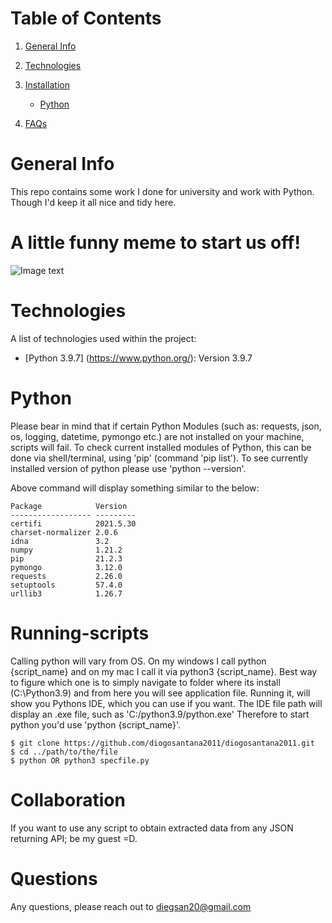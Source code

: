 # Table of Contents
1. [General Info](#general-info)
2. [Technologies](#technologies)
3. [Installation](#script-setup)

   - [Python](#python)

4. [FAQs](#questions)

# General Info

This repo contains some work I done for university and work with Python.
Though I'd keep it all nice and tidy here.

# A little funny meme to start us off!
![Image text](https://tse1.mm.bing.net/th?id=OIP.95Qw7RnpPEl6HXuuTpozRwHaHY&pid=Api&P=0&w=300&h=300)

# Technologies

A list of technologies used within the project:
* [Python 3.9.7] (https://www.python.org/): Version 3.9.7

# Python

Please bear in mind that if certain Python Modules (such as: requests, json, os, logging, datetime, pymongo etc.) are not installed on your machine, scripts will fail. 
To check current installed modules of Python, this can be done via shell/terminal, using 'pip' (command 'pip list'). 
To see currently installed version of python please use 'python --version'.

Above command will display something similar to the below:
```
Package            Version
------------------ ---------
certifi            2021.5.30
charset-normalizer 2.0.6
idna               3.2
numpy              1.21.2
pip                21.2.3
pymongo            3.12.0
requests           2.26.0
setuptools         57.4.0
urllib3            1.26.7
```

# Running-scripts

Calling python will vary from OS. On my windows I call python {script_name} and on my mac I call it via python3 {script_name}.
Best way to figure which one is to simply navigate to folder where its install (C:\Python3.9) and from here you will see application file.
Running it, will show you Pythons IDE, which you can use if you want. The IDE file path will display an .exe file, such as 'C:/python3.9/python.exe'
Therefore to start python you'd use 'python {script_name}'.

```
$ git clone https://github.com/diogosantana2011/diogosantana2011.git
$ cd ../path/to/the/file
$ python OR python3 specfile.py
```

# Collaboration

If you want to use any script to obtain extracted data from any JSON returning API; be my guest =D.

# Questions
Any questions, please reach out to diegsan20@gmail.com
